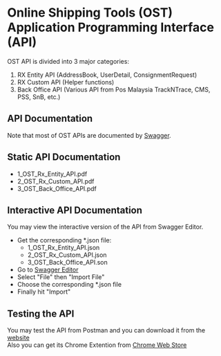 # Online Shipping Tools (OST) Application Programming Interface (API)
OST API is divided into 3 major categories:

1. RX Entity API (AddressBook, UserDetail, ConsignmentRequest)
2. RX Custom API (Helper functions)
3. Back Office API (Various API from Pos Malaysia TrackNTrace, CMS, PSS, SnB, etc.)

## API Documentation
Note that most of OST APIs are documented by [Swagger](http://swagger.io/).

## Static API Documentation

* 1_OST_Rx_Entity_API.pdf
* 2_OST_Rx_Custom_API.pdf
* 3_OST_Back_Office_API.pdf

## Interactive API Documentation
You may view the interactive version of the API from Swagger Editor.

* Get the corresponding *.json file:
  * 1_OST_Rx_Entity_API.json
  * 2_OST_Rx_Custom_API.json
  * 3_OST_Back_Office_API.son
* Go to [Swagger Editor](http://editor.swagger.io/)
* Select "File" then "Import File"
* Choose the corresponding *.json file
* Finally hit "Import"

## Testing the API
You may test the API from Postman and you can download it from the [website](https://www.getpostman.com/)  
Also you can get its Chrome Extention from [Chrome Web Store](https://chrome.google.com/webstore/detail/postman/fhbjgbiflinjbdggehcddcbncdddomop) 
